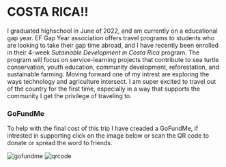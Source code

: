 # COSTA RICA!!

I graduated highschool in June of 2022, and am currently on a educational gap year. EF Gap Year 
association offers travel programs to students who are looking to take their gap time abroad, and I 
have recently been enrolled in their 4-week *Sutainable Development in Costa Rica* program. The 
program will focus on service-learning projects that contribute to sea turtle conservation, youth 
education, community development, reforestation, and sustainable farming. Moving forward one of my 
intrest are exploring the ways technology and agriculture intersect. I am super excited to travel out 
of the country for the first time, especially in a way that supports the community I get 
the privilege of traveling to. 

### GoFundMe

To help with the final cost of this trip I have creaded a GoFundMe, if intrested in supporting click on
the image below or scan the QR code to donate or spread the word to friends.

![gofundme](https://lh3.googleusercontent.com/Emc8Rw1wDls9x2eVw46grdlQec5YnMwclHsWmChi2QhzqZ1BzqIJUrsyrv--jkFsQJYztYLTdN6zuBqcUbnxmkEi103sbvMOnzJqwbiJbFdLpcHepqQwoXKmAj8KjzY4E0fjJgxmDBEKfNC4sf7FCsSVKc2ygY0Zp11Ob3ClMNg399r6ouq0yXQDidxqwLHYz2x1uMWZ2vwByX6-0SxTulHCwzP-Ae6wYyjgKLhvXtaUccudpf5Z5A5Ty03MQvuy-lFQy_uQ0g3F_G2Mu909HqyCDuzaSKqxszbp5_auq26vz8nZOnop4nwLhVQ_z7XJ-yYlsELtuRWVll0_XnVHlJsDHBYRTuOGFXZC3fI5zK2XuL4_sLrr1DTi1wSQKCtRVbEGX3MuslrsBXtQUFwjVTAdULXXibsaxtKuWkufubcHks_QQs_pto84MqzXfzZOveSMtz9a0vsEkyboLjOx0R6IHAq_Eb_mq86hHHShJ4fYGdlrsNE_DmL2NyQVp14Vy_Owj3OzdYjYh_eXf7VD-7vG1Und-h4pvohszep1YlYw-QZDRo56JLcnUEEMmIze_IUP_7tvY3LvGX7Ay_5zToUNdPcVeuJZZmev8AOFP_FOkTYiIQhFApBh2i9zzSw85Ahhrgcyo5WZVzUx9kkpxC6NSErXfv5Uk89KEG-RolgyJwzOUOVyutom_6ItlHcx7iaRcBC7PNspaEEWm_hxV2hdc7x56XP2p_-NZwwqPPyrBendzkMcXtjm-_yFI7DQoCE9Td0N-gbn2NYN981s3VKAMEW6mORenyKNcyHDmqq23m7u4XU7_EveMcXjm6X0GayGURYjTXbChTCDpf-h3PSLGN0lIRqVxmhQJdj7aaBDF5TM-rvRBDizWFDvL1OCt3WVx9PTPiF_agTQNgS-JJzRrw4SkDIszvIRI1hfoBj8el47=w1178-h662-s-no?authuser=0) 
![qrcode](https://lh3.googleusercontent.com/AN9SnbuRq4DX6B-vg1idVyWZIt6zJM3wRijRfvpj99bAK4-bXDr9scMphSm9mG-2wGTC-GJqiyIrfLv3Aem7F-wWbUqP__02Pbe4zzaQqpMwZndY6aubPR_BKijO8ywtLw9uq9wfKBRu8VJ7s0atbeZW_KaeWDDuqbbDWsCYQ3qU2jgr82L-KD138KkYF4OJUK6Q1rZfRt73vHRFtTYSM4fNIupdnvIfZ2jsC8U8tNclVHEXJzSp28ZNl_dfVMuXTtvyLZ4h5VAhLHuGo59yy3BTAvt27MvVZ0Xy-1SnrzWXnbx1r8UkQhFIb_JhSY-jKv8U_PBYqhgscTVTXqbRVMsite8qVQ0a5qEAz9qD4jzV2_7HriD-DbwsAIou7b-jcYwUshLf8naiREHwRs5tOqRuSE7e3YyaPJ7UBFPzb_3ofITd39up5ZS2PdvL7xkDbtqGPQJyYsGBVNrUrSEHp3xFpMdqapZAVP-UJUOpSqGYX-8qf9v1gciR8LYWCUoylllIgw_UuDXjKY9qAxL8VjFvwknfx5J7kGb7F8re1OZYXHqBe8HRCpTQmBi1XCQAs5znzDu-ejc3OGz89bSSsc0IhUCCSFh4R-R6nJTJXTl02ZstZG1qDmEVzMTEy8AIkx094_Z4034efodv5yNtcSrO8yaHww-hS5qRVcmz1ivrBO0Lrw1Wv_aRIzwXhBRtWCv1vpeIxzMIt9Z8kN27SBZteFWiTffNaVxF6qoX2VoammVAvz00__D2XrGy7vhEWW4aiMdvP2sWSIl9rHwXwUym_4q141HNXbriHY8E8tlcwxkGW3ozMRF_Yt9B8t61c3Opo9Al8PGdFlAv9PhN8yFt3zvjRn1yiT4SoxJ5LQ5LoYoWahqUqF9at7rK0HXKHnrdJ8cDLsDH1nMf8jw65yOGm9D-z9lSiS2Xz2I31L8JWUmZ=w1160-h1160-s-no?authuser=0)
  
